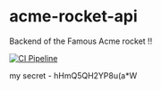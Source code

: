 # acme-rocket-api
Backend of the Famous Acme rocket !!

[![CI Pipeline](https://github.com/sabio-engineering-product/acme-rocket-api/actions/workflows/ci.yml/badge.svg)](https://github.com/sabio-engineering-product/acme-rocket-api/actions/workflows/ci.yml)

my secret - hHmQ5QH2YP8u(a*W